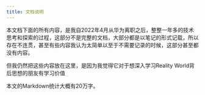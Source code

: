 ```yaml
---
title: 文档说明
---
```


本文档下面的所有内容，是我自2022年4月从华为离职之后，整整一年多的技术思考和探索的过程，这部分不是完整的文档，大部分都是以笔记的形式记载，所以存在不连贯，甚至有些内容我认为太简单以至于不需要记录的时候，这部分甚至都没有内容。

但我仍然把这些内容放在这里，是因为我觉得它对于想深入学习Reality World背后思想的朋友有学习价值

本文的Markdown统计大概有20万字。